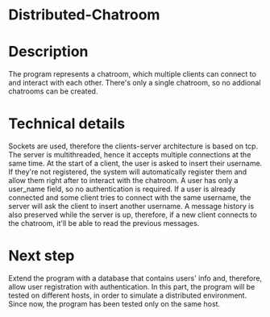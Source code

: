 # Distributed-Chatroom 
# Description
The program represents a chatroom, which multiple clients can connect to and interact with each other.
There's only a single chatroom, so no addional chatrooms can be created.

# Technical details
Sockets are used, therefore the clients-server architecture is based on tcp.
The server is multithreaded, hence it accepts multiple connections at the same time.
At the start of a client, the user is asked to insert their username. If they're not
registered, the system will automatically register them and allow them right after to interact with the
chatroom.
A user has only a user_name field, so no authentication is required.
If a user is already connected and some client tries to connect with the same username, the server will
ask the client to insert another username.
A message history is also preserved while the server is up, therefore, if a new client connects to the 
chatroom, it'll be able to read the previous messages.

# Next step
Extend the program with a database that contains users' info and, therefore, allow user registration with 
authentication.
In this part, the program will be tested on different hosts, in order to simulate a distributed environment.
Since now, the program has been tested only on the same host.
